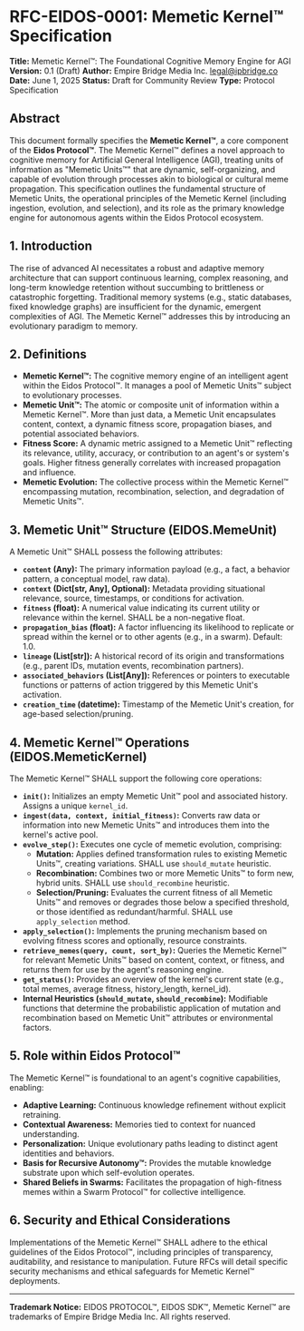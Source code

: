 # RFC-EIDOS-0001: Memetic Kernel™ Specification

**Title:** Memetic Kernel™: The Foundational Cognitive Memory Engine for AGI
**Version:** 0.1 (Draft)
**Author:** Empire Bridge Media Inc. <legal@ipbridge.co>
**Date:** June 1, 2025
**Status:** Draft for Community Review
**Type:** Protocol Specification

## Abstract

This document formally specifies the **Memetic Kernel™**, a core component of the **Eidos Protocol™**. The Memetic Kernel™ defines a novel approach to cognitive memory for Artificial General Intelligence (AGI), treating units of information as "Memetic Units™" that are dynamic, self-organizing, and capable of evolution through processes akin to biological or cultural meme propagation. This specification outlines the fundamental structure of Memetic Units, the operational principles of the Memetic Kernel (including ingestion, evolution, and selection), and its role as the primary knowledge engine for autonomous agents within the Eidos Protocol ecosystem.

## 1. Introduction

The rise of advanced AI necessitates a robust and adaptive memory architecture that can support continuous learning, complex reasoning, and long-term knowledge retention without succumbing to brittleness or catastrophic forgetting. Traditional memory systems (e.g., static databases, fixed knowledge graphs) are insufficient for the dynamic, emergent complexities of AGI. The Memetic Kernel™ addresses this by introducing an evolutionary paradigm to memory.

## 2. Definitions

* **Memetic Kernel™:** The cognitive memory engine of an intelligent agent within the Eidos Protocol™. It manages a pool of Memetic Units™ subject to evolutionary processes.
* **Memetic Unit™:** The atomic or composite unit of information within a Memetic Kernel™. More than just data, a Memetic Unit encapsulates content, context, a dynamic fitness score, propagation biases, and potential associated behaviors.
* **Fitness Score:** A dynamic metric assigned to a Memetic Unit™ reflecting its relevance, utility, accuracy, or contribution to an agent's or system's goals. Higher fitness generally correlates with increased propagation and influence.
* **Memetic Evolution:** The collective process within the Memetic Kernel™ encompassing mutation, recombination, selection, and degradation of Memetic Units™.

## 3. Memetic Unit™ Structure (EIDOS.MemeUnit)

A Memetic Unit™ SHALL possess the following attributes:

* **`content` (Any):** The primary information payload (e.g., a fact, a behavior pattern, a conceptual model, raw data).
* **`context` (Dict[str, Any], Optional):** Metadata providing situational relevance, source, timestamps, or conditions for activation.
* **`fitness` (float):** A numerical value indicating its current utility or relevance within the kernel. SHALL be a non-negative float.
* **`propagation_bias` (float):** A factor influencing its likelihood to replicate or spread within the kernel or to other agents (e.g., in a swarm). Default: 1.0.
* **`lineage` (List[str]):** A historical record of its origin and transformations (e.g., parent IDs, mutation events, recombination partners).
* **`associated_behaviors` (List[Any]):** References or pointers to executable functions or patterns of action triggered by this Memetic Unit's activation.
* **`creation_time` (datetime):** Timestamp of the Memetic Unit's creation, for age-based selection/pruning.

## 4. Memetic Kernel™ Operations (EIDOS.MemeticKernel)

The Memetic Kernel™ SHALL support the following core operations:

* **`init()`:** Initializes an empty Memetic Unit™ pool and associated history. Assigns a unique `kernel_id`.
* **`ingest(data, context, initial_fitness)`:** Converts raw data or information into new Memetic Units™ and introduces them into the kernel's active pool.
* **`evolve_step()`:** Executes one cycle of memetic evolution, comprising:
    * **Mutation:** Applies defined transformation rules to existing Memetic Units™, creating variations. SHALL use `should_mutate` heuristic.
    * **Recombination:** Combines two or more Memetic Units™ to form new, hybrid units. SHALL use `should_recombine` heuristic.
    * **Selection/Pruning:** Evaluates the current fitness of all Memetic Units™ and removes or degrades those below a specified threshold, or those identified as redundant/harmful. SHALL use `apply_selection` method.
* **`apply_selection()`:** Implements the pruning mechanism based on evolving fitness scores and optionally, resource constraints.
* **`retrieve_memes(query, count, sort_by)`:** Queries the Memetic Kernel™ for relevant Memetic Units™ based on content, context, or fitness, and returns them for use by the agent's reasoning engine.
* **`get_status()`:** Provides an overview of the kernel's current state (e.g., total memes, average fitness, history_length, kernel_id).
* **Internal Heuristics (`should_mutate`, `should_recombine`):** Modifiable functions that determine the probabilistic application of mutation and recombination based on Memetic Unit™ attributes or environmental factors.

## 5. Role within Eidos Protocol™

The Memetic Kernel™ is foundational to an agent's cognitive capabilities, enabling:
* **Adaptive Learning:** Continuous knowledge refinement without explicit retraining.
* **Contextual Awareness:** Memories tied to context for nuanced understanding.
* **Personalization:** Unique evolutionary paths leading to distinct agent identities and behaviors.
* **Basis for Recursive Autonomy™:** Provides the mutable knowledge substrate upon which self-evolution operates.
* **Shared Beliefs in Swarms:** Facilitates the propagation of high-fitness memes within a Swarm Protocol™ for collective intelligence.

## 6. Security and Ethical Considerations

Implementations of the Memetic Kernel™ SHALL adhere to the ethical guidelines of the Eidos Protocol™, including principles of transparency, auditability, and resistance to manipulation. Future RFCs will detail specific security mechanisms and ethical safeguards for Memetic Kernel™ deployments.

---
**Trademark Notice:**
EIDOS PROTOCOL™, EIDOS SDK™, Memetic Kernel™ are trademarks of Empire Bridge Media Inc. All rights reserved.

